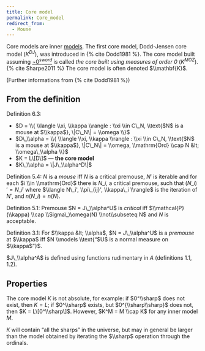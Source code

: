 ```yaml
---
title: Core model
permalink: Core_model
redirect_from:
  - Mouse
---
```



Core models are inner
[models](Model "Model").
The first core model, Dodd-Jensen core model ($K^{DJ}$), was introduced
in {% cite Dodd1981 %}. The core model built
assuming
<a href="Zero_sword" class="mw-redirect" title="Zero sword">$¬ 0 ^{sword}$</a>
is called *the core built using measures of order 0*
($K^{MOZ}$).{% cite Sharpe2011 %} The core
model is often denoted $\\mathbf{K}$.

(Further informations from {% cite Dodd1981 %})

## From the definition

Definition 6.3:

-   $D = \\{ \\langle \\xi, \\kappa \\rangle : \\xi \\in C\_N,
    \\text{$N$ is a mouse at $\\kappa$}, \|C\_N\| = \\omega \\}$
-   $D\_\\alpha = \\{ \\langle \\xi, \\kappa \\rangle : \\xi \\in C\_N,
    \\text{$N$ is a mouse at $\\kappa$}, \|C\_N\| = \\omega,
    \\mathrm{Ord} \\cap N &lt; \\omega\_\\alpha \\}$
-   $K = L\[D\]$ — **the core model**
-   $K\_\\alpha = \|J\_\\alpha^D\|$

Definition 5.4: $N$ is a *mouse* iff $N$ is a critical premouse, $N'$ is
iterable and for each $i \\in \\mathrm{Ord}$ there is $N\_i$, a critical
premouse, such that $(N\_i)' = N\_i'$ where $\\langle N\_i',
\\pi\_{ij}', \\kappa\_i \\rangle$ is the iteration of $N'$, and $n(N\_i)
= n(N)$.

Definition 5.1: Premouse $N = J\_\\alpha^U$ is *critical* iff
$\\mathcal{P}(\\kappa) \\cap \\Sigma\_\\omega(N) \\not\\subseteq N$ and
$N$ is acceptable.

Definition 3.1: For $\\kappa &lt; \\alpha$, $N = J\_\\alpha^U$ is a
*premouse* at $\\kappa$ iff $N \\models \\text{“$U$ is a normal measure
on $\\kappa$”}$.

$J\_\\alpha^A$ is defined using functions rudimentary in $A$
(definitions 1.1, 1.2).

## Properties

The core model $K$ is not absolute, for example: if $0^\\sharp$ does not
exist, then $K = L$; if $0^\\sharp$ exists, but $0^{\\sharp\\sharp}$
does not, then $K = L\[0^\\sharp\]$. However, $K^M = M \\cap K$ for any
inner model $M$.

$K$ will contain “all the sharps” in the universe, but may in general be
larger than the model obtained by iterating the $\\sharp$ operation
through the ordinals.
